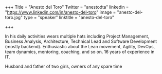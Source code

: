 +++
Title = "Anesto del Toro"
Twitter = "anestodta"
linkedin = "https://www.linkedin.com/in/anesto-del-toro"
image = "anesto-del-toro.jpg"
type = "speaker"
linktitle = "anesto-del-toro"

+++

In his daily activities wears multiple hats including Project Management, Business Analysis, Architecture, 
Technical Lead and Software Development (mostly backend). Enthusiastic about the Lean movement, Agility, 
DevOps, team dynamics, mentoring, coaching, and so on. 16 years of experience in IT.

Husband and father of two girls, owners of any spare time